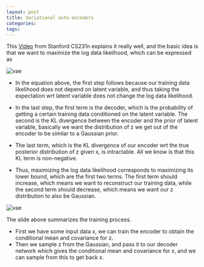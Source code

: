 ```yaml
---
layout: post
title: Variational auto-encoders
categories:
tags:
---
```


This [Video](https://www.youtube.com/watch?v=5WoItGTWV54&list=PL3FW7Lu3i5JvHM8ljYj-zLfQRF3EO8sYv&index=14&t=0s) from Stanford CS231n explains it really well, and the basic idea is that we want to maximize the log data likelihood, which can be expressed as  

![vae](images/poses/vae.jpg)

* In the equation above, the first step follows because our training data likelihood does not depend on latent variable, and thus taking the expectation wrt latent variable does not change the log data likelihood.

* In the last step, the first term is the decoder, which is the probability of getting a certain training data conditioned on the latent variable. The second is the KL divergence between the encoder and the prior of latent variable, basically we want the distribution of z we get out of the encoder to be similar to a Gaussian prior.

* The last term, which is the KL divergence of our encoder wrt the true posterior distribution of z given x, is intractable. All we know is that this KL term is non-negative.

* Thus, maximizing the log data likelihood corresponds to maximizing its lower bound, which are the first two terms. The first term should increase, which means we want to reconstruct our training data, while the second term should decrease, which means we want our z distribution to also be Gaussian.

![vae](images/poses/vae2.png)

The slide above summarizes the training process.

* First we have some input data x, we can train the encoder to obtain the conditional mean and covariance for z.
* Then we sample z from the Gaussian, and pass it to our decoder network which gives the conditional mean and covariance for x, and we can sample from this to get back x.
